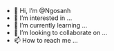 - 👋 Hi, I’m @Ngosanh
- 👀 I’m interested in ...
- 🌱 I’m currently learning ...
- 💞️ I’m looking to collaborate on ...
- 📫 How to reach me ...

<!---
Ngosanh/Ngosanh is a ✨ special ✨ repository because its `README.md` (this file) appears on your GitHub profile.
You can click the Preview link to take a look at your changes.
--->
